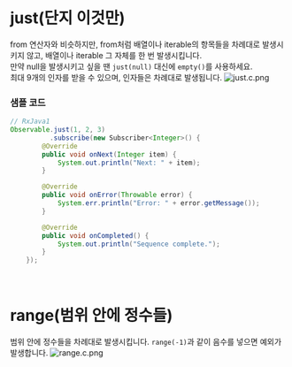 # just(단지 이것만)
from 연산자와 비슷하지만, from처럼 배열이나 iterable의 항목들을 차례대로 발생시키지 않고, 배열이나 iterable 그 자체를 한 번 발생시킵니다.<br>
만약 null을 발생시키고 싶을 땐 ```just(null)``` 대신에 ```empty()```를 사용하세요.<br>
최대 9개의 인자를 받을 수 있으며, 인자들은 차례대로 발생됩니다.
![just.c.png](http://reactivex.io/documentation/operators/images/just.c.png)

### 샘플 코드
```java
// RxJava1
Observable.just(1, 2, 3)
          .subscribe(new Subscriber<Integer>() {
        @Override
        public void onNext(Integer item) {
            System.out.println("Next: " + item);
        }

        @Override
        public void onError(Throwable error) {
            System.err.println("Error: " + error.getMessage());
        }

        @Override
        public void onCompleted() {
            System.out.println("Sequence complete.");
        }
    });
```
<br>

# range(범위 안에 정수들)
범위 안에 정수들을 차례대로 발생시킵니다. ```range(-1)```과 같이 음수를 넣으면 예외가 발생합니다.
![range.c.png](http://reactivex.io/documentation/operators/images/range.c.png)
